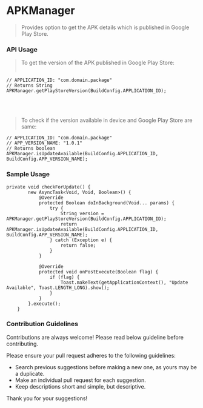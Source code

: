 # APKManager

> Provides option to get the APK details which is published in Google Play Store.

### API Usage

> To get the version of the APK published in Google Play Store:
<br/><br/>
```
// APPLICATION_ID: "com.domain.package"
// Returns String
APKManager.getPlayStoreVersion(BuildConfig.APPLICATION_ID);
```
<br/><br/>
> To check if the version available in device and Google Play Store are same:
```
// APPLICATION_ID: "com.domain.package"
// APP_VERSION_NAME: "1.0.1"
// Returns boolean
APKManager.isUpdateAvailable(BuildConfig.APPLICATION_ID, BuildConfig.APP_VERSION_NAME); 
```

### Sample Usage

```
private void checkForUpdate() {
        new AsyncTask<Void, Void, Boolean>() {
            @Override
            protected Boolean doInBackground(Void... params) {
                try {
                    String version = APKManager.getPlayStoreVersion(BuildConfig.APPLICATION_ID);
                    return APKManager.isUpdateAvailable(BuildConfig.APPLICATION_ID, BuildConfig.APP_VERSION_NAME);  
                } catch (Exception e) {
                    return false;
                }
            }

            @Override
            protected void onPostExecute(Boolean flag) {
                if (flag) {
                    Toast.makeText(getApplicationContext(), "Update Available", Toast.LENGTH_LONG).show();
                }
            }
        }.execute();
    }
```


### Contribution Guidelines

Contributions are always welcome! Please read below guideline before contributing.

Please ensure your pull request adheres to the following guidelines:

- Search previous suggestions before making a new one, as yours may be a duplicate.
- Make an individual pull request for each suggestion.
- Keep descriptions short and simple, but descriptive.

Thank you for your suggestions!
